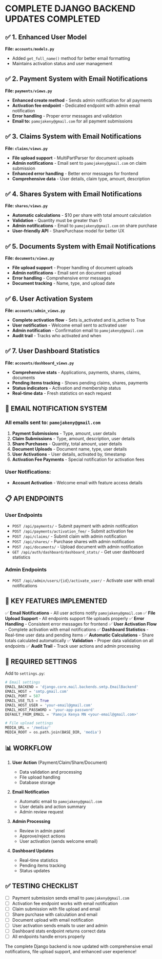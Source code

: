 # COMPLETE DJANGO BACKEND UPDATES COMPLETED

## ✅ 1. Enhanced User Model
**File: `accounts/models.py`**
- Added `get_full_name()` method for better email formatting
- Maintains activation status and user management

## ✅ 2. Payment System with Email Notifications
**File: `payments/views.py`**
- **Enhanced create method** - Sends admin notification for all payments
- **Activation fee endpoint** - Dedicated endpoint with admin email notification
- **Error handling** - Proper error messages and validation
- **Email to:** `pamojakeny@gmail.com` for all payment submissions

## ✅ 3. Claims System with Email Notifications
**File: `claims/views.py`**
- **File upload support** - MultiPartParser for document uploads
- **Admin notifications** - Email sent to `pamojakeny@gmail.com` on claim submission
- **Enhanced error handling** - Better error messages for frontend
- **Comprehensive data** - User details, claim type, amount, description

## ✅ 4. Shares System with Email Notifications
**File: `shares/views.py`**
- **Automatic calculations** - $10 per share with total amount calculation
- **Validation** - Quantity must be greater than 0
- **Admin notifications** - Email to `pamojakeny@gmail.com` on share purchase
- **User-friendly API** - SharePurchase model for better UX

## ✅ 5. Documents System with Email Notifications
**File: `documents/views.py`**
- **File upload support** - Proper handling of document uploads
- **Admin notifications** - Email sent on document upload
- **Error handling** - Comprehensive error messages
- **Document tracking** - Name, type, and upload date

## ✅ 6. User Activation System
**File: `accounts/admin_views.py`**
- **Complete activation flow** - Sets is_activated and is_active to True
- **User notification** - Welcome email sent to activated user
- **Admin notification** - Confirmation email to `pamojakeny@gmail.com`
- **Audit trail** - Tracks who activated and when

## ✅ 7. User Dashboard Statistics
**File: `accounts/dashboard_views.py`**
- **Comprehensive stats** - Applications, payments, shares, claims, documents
- **Pending items tracking** - Shows pending claims, shares, payments
- **Status indicators** - Activation and membership status
- **Real-time data** - Fresh statistics on each request

## 📧 EMAIL NOTIFICATION SYSTEM

### All emails sent to: `pamojakeny@gmail.com`

1. **Payment Submissions** - Type, amount, user details
2. **Claim Submissions** - Type, amount, description, user details
3. **Share Purchases** - Quantity, total amount, user details
4. **Document Uploads** - Document name, type, user details
5. **User Activations** - User details, activated by, timestamp
6. **Activation Fee Payments** - Special notification for activation fees

### User Notifications:
- **Account Activation** - Welcome email with feature access details

## 📋 API ENDPOINTS

### User Endpoints
- `POST /api/payments/` - Submit payment with admin notification
- `POST /api/payments/activation_fee/` - Submit activation fee
- `POST /api/claims/` - Submit claim with admin notification
- `POST /api/shares/` - Purchase shares with admin notification
- `POST /api/documents/` - Upload document with admin notification
- `GET /api/auth/dashboard/dashboard_stats/` - Get user dashboard statistics

### Admin Endpoints
- `POST /api/admin/users/{id}/activate_user/` - Activate user with email notifications

## 🎯 KEY FEATURES IMPLEMENTED

✅ **Email Notifications** - All user actions notify `pamojakeny@gmail.com`
✅ **File Upload Support** - All endpoints support file uploads properly
✅ **Error Handling** - Consistent error messages for frontend
✅ **User Activation Flow** - Complete activation with email notifications
✅ **Dashboard Statistics** - Real-time user data and pending items
✅ **Automatic Calculations** - Share totals calculated automatically
✅ **Validation** - Proper data validation on all endpoints
✅ **Audit Trail** - Track user actions and admin processing

## 🔧 REQUIRED SETTINGS

Add to `settings.py`:
```python
# Email settings
EMAIL_BACKEND = 'django.core.mail.backends.smtp.EmailBackend'
EMAIL_HOST = 'smtp.gmail.com'
EMAIL_PORT = 587
EMAIL_USE_TLS = True
EMAIL_HOST_USER = 'your-email@gmail.com'
EMAIL_HOST_PASSWORD = 'your-app-password'
DEFAULT_FROM_EMAIL = 'Pamoja Kenya MN <your-email@gmail.com>'

# File upload settings
MEDIA_URL = '/media/'
MEDIA_ROOT = os.path.join(BASE_DIR, 'media')
```

## 📊 WORKFLOW

1. **User Action** (Payment/Claim/Share/Document)
   - Data validation and processing
   - File upload handling
   - Database storage

2. **Email Notification**
   - Automatic email to `pamojakeny@gmail.com`
   - User details and action summary
   - Admin review request

3. **Admin Processing**
   - Review in admin panel
   - Approve/reject actions
   - User activation (sends welcome email)

4. **Dashboard Updates**
   - Real-time statistics
   - Pending items tracking
   - Status updates

## ✅ TESTING CHECKLIST

- [ ] Payment submission sends email to `pamojakeny@gmail.com`
- [ ] Activation fee endpoint works with email notification
- [ ] Claim submission with file upload and email
- [ ] Share purchase with calculation and email
- [ ] Document upload with email notification
- [ ] User activation sends emails to user and admin
- [ ] Dashboard stats endpoint returns correct data
- [ ] All endpoints handle errors properly

The complete Django backend is now updated with comprehensive email notifications, file upload support, and enhanced user experience!